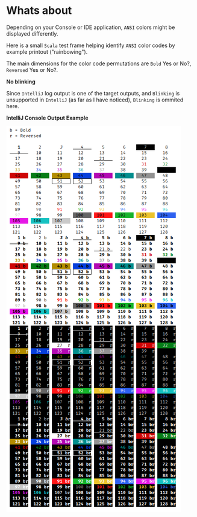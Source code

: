 # Whats about


Depending on your Console or IDE application, `ANSI` colors might be displayed differently.

Here is a small `Scala` test frame helping identify `ANSI` color codes by example printout ("rainbowing").

The main dimensions for the color code permutations are `Bold` Yes or No?, `Reversed` Yes or No?.

__No blinking__ 

  Since `IntelliJ` log output is one of the target outputs, and `Blinking` is unsupported in `IntelliJ` (as far as I have noticed), `Blinking` is ommited here. 

__IntelliJ Console Output Example__

![](Screenshot_2023-02-10_19-47-28.png)

